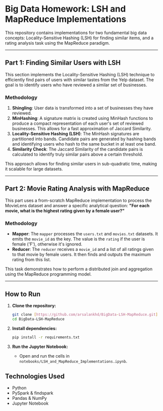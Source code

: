 # Big Data Homework: LSH and MapReduce Implementations

This repository contains implementations for two fundamental big data concepts: Locality-Sensitive Hashing (LSH) for finding similar items, and a rating analysis task using the MapReduce paradigm.

---

## Part 1: Finding Similar Users with LSH

This section implements the Locality-Sensitive Hashing (LSH) technique to efficiently find pairs of users with similar tastes from the Yelp dataset. The goal is to identify users who have reviewed a similar set of businesses.

### Methodology
1.  **Shingling**: User data is transformed into a set of businesses they have reviewed.
2.  **MinHashing**: A signature matrix is created using MinHash functions to produce a compact representation of each user's set of reviewed businesses. This allows for a fast approximation of Jaccard Similarity.
3.  **Locality-Sensitive Hashing (LSH)**: The MinHash signatures are partitioned into bands. Candidate pairs are generated by hashing bands and identifying users who hash to the same bucket in at least one band.
4.  **Similarity Check**: The Jaccard Similarity of the candidate pairs is calculated to identify truly similar pairs above a certain threshold.

This approach allows for finding similar users in sub-quadratic time, making it scalable for large datasets.

---

## Part 2: Movie Rating Analysis with MapReduce

This part uses a from-scratch MapReduce implementation to process the MovieLens dataset and answer a specific analytical question: **"For each movie, what is the highest rating given by a female user?"**

### Methodology
-   **Mapper**: The `mapper` processes the `users.txt` and `movies.txt` datasets. It emits the `movie_id` as the key. The value is the `rating` if the user is female ('F'), otherwise it's ignored.
-   **Reducer**: The `reducer` receives a `movie_id` and a list of all ratings given to that movie by female users. It then finds and outputs the maximum rating from this list.

This task demonstrates how to perform a distributed join and aggregation using the MapReduce programming model.

---

## How to Run

1.  **Clone the repository:**
    ```bash
    git clone [https://github.com/arsalankhd/BigData-LSH-MapReduce.git](https://github.com/arsalankhd/BigData-LSH-MapReduce.git)
    cd BigData-LSH-MapReduce
    ```

2.  **Install dependencies:**
    ```bash
    pip install -r requirements.txt
    ```

3.  **Run the Jupyter Notebook:**
    -   Open and run the cells in `notebooks/LSH_and_MapReduce_Implementations.ipynb`.

## Technologies Used
-   Python
-   PySpark & findspark
-   Pandas & NumPy
-   Jupyter Notebook
